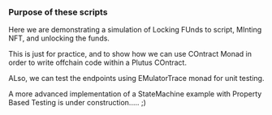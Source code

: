 ### Purpose of these scripts

Here we are demonstrating a simulation of Locking FUnds to script, MInting NFT, and unlocking the funds.

This is just for practice, and to show how we can use COntract Monad in order to write offchain code within a Plutus COntract.

ALso, we can test the endpoints using EMulatorTrace monad for unit testing.

A more advanced implementation of a StateMachine example with Property Based Testing is under construction..... ;)